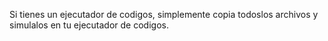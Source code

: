 Si tienes un ejecutador de codigos, simplemente copia todoslos archivos y simulalos en tu ejecutador de codigos.
